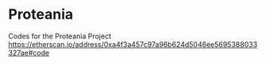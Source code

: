 # Proteania
Codes for the Proteania Project
https://etherscan.io/address/0xa4f3a457c97a96b624d5046ee5695388033327ae#code
